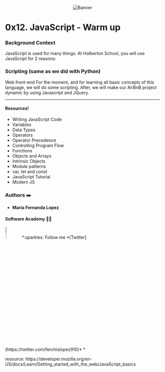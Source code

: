 <p align="center"><img src='https://tutorialesenpdf.com/wp-content/uploads/2017/01/Javascript.jpg' alt='Banner'></p>

# 0x12. JavaScript - Warm up

<p>

### Background Context
JavaScript is used for many things. At Holberton School, you will use JavaScript for 2 reasons:

### Scripting (same as we did with Python)
Web front-end
For the moment, and for learning all basic concepts of this language, we will do some scripting. After, we will make our AirBnB project dynamic by using Javascript and JQuery.

***

#### Resources!

- Writing JavaScript Code
- Variables
- Data Types
- Operators
- Operator Precedence
- Controlling Program Flow
- Functions
- Objects and Arrays
- Intrinsic Objects
- Module patterns
- var, let and const
- JavaScript Tutorial
- Modern JS
<p>



### Authors :black_nib:
* __Maria Fernanda Lopez__

#### Software Academy 👨‍💻

<p aling="center">
<a>
<img src="https://i.pinimg.com/originals/ba/46/c8/ba46c8090ccc536ef26c005f9f2fc404.gif" alt="Twitter" width=10% /></a>
*:sparkles: Follow me *[Twitter](https://twitter.com/ferchislopez910)*
*<p aling="center">

<p>resource:
https://developer.mozilla.org/en-US/docs/Learn/Getting_started_with_the_web/JavaScript_basics
<p>